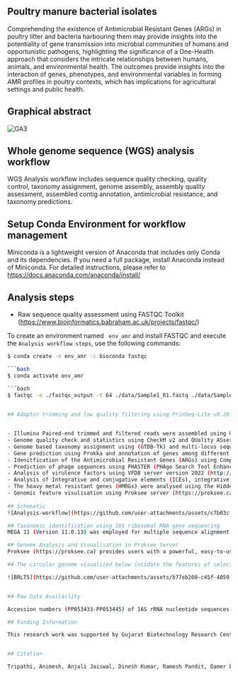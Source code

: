 ## Poultry manure bacterial isolates
Comprehending the existence of Antimicrobial Resistant Genes (ARGs) in poultry litter and bacteria harbouring them may provide insights into the potentiality of gene transmission into microbial communities of humans and opportunistic pathogens, highlighting the significance of a One-Health approach that considers the intricate relationships between humans, animals, and environmental health. The outcomes provide insights into the interaction of genes, phenotypes, and environmental variables in forming AMR profiles in poultry contexts, which has implications for agricultural settings and public health. 

## Graphical abstract 
![GA3](https://github.com/user-attachments/assets/91efe1da-b9bd-497e-ad3e-6c7365913e1e)

## Whole genome sequence (WGS) analysis workflow
WGS Analysis workflow includes sequence quality checking, quality control, taxonomy assignment, genome assembly, assembly quality assessment, assembled contig annotation, antimicrobial resistance, and taxonomy predictions. 

## Setup Conda Environment for workflow management

Miniconda is a lightweight version of Anaconda that includes only Conda and its dependencies. If you need a full package, install Anaconda instead of Miniconda. For detailed instructions, please refer to https://docs.anaconda.com/anaconda/install/ 

## Analysis steps 
- Raw sequence quality assessment using FASTQC Toolkit (https://www.bioinformatics.babraham.ac.uk/projects/fastqc/)

To create an environment named ` env_amr` and install FASTQC and execute the `Analysis workflow steps`, use the following commands:

```bash
$ conda create -n env_amr -c bioconda fastqc

```bash
$ conda activate env_amr

```bash
$ fastqc -o ./fastqc_output -t 64 ./data/Sample1_R1.fastq ./data/Sample1_R2.fastq

 
## Adapter trimming and low quality filtering using PrinSeq-Lite v0.20.4 (Parameters: -min_qual_mean 30 --min_len 50 -ns_max_n 0) and reports using MultiQC version 1.20  


- Illumina Paired-end trimmed and filtered reads were assembled using Unicycler with the command line options at local server (unicycler -1 filt_reads_R1.fastq.gz -2 filt_reads_R2.fastq.gz -o output_dir). Unicycler is an assembly pipeline for bacterial genomes.
- Genome quality check and statistics using CheckM v2 and QUality ASsessment Tool (QUAST) v5.0.2 
- Genome based taxonomy assignment using (GTDB-Tk) and multi-locus sequence typing (MLST) using PubMLST server (https://pubmlst.org/)
- Gene prediction using Prokka and annotation of genes among different subsystems utilizing the SEED Servers (http://www.theseed.org/servers) and Rapid Annotation using Subsystem Technology (RAST) Server (https://rast.nmpdr.org/) and eggNOG-mapper v2 assisted with precomputed eggNOG v5.0 clusters.      
- Idenitfication of the Antimicrobial Resistant Genes (ARGs) using Comprehensive Antibiotic Resistance Database (CARD) (https://card.mcmaster.ca/)
- Prediction of phage sequences using PHASTER (PHAge Search Tool Enhanced Release) server (https://phaster.ca/)
- Analysis of virulence factors using VFDB server version 2022 (http://www.mgc.ac.cn/cgi-bin/VFs/v5/main.cgi)
- Analysis of Integrative and conjugative elements (ICEs), integrative and mobilizable elements (IMEs), and cis-mobilizable elements (CIMEs) using ICEfinder (https://bioinfo-mml.sjtu.edu.cn/ICEfinder/ICEfinder.html) for the detection of ICEs/IMEs of bacterial genomes.
- The heavy metal resistant genes (HMRGs) were analysed using the Hidden Markov models (HMMs) profile protein family (PF13801: Heavy-metal resistance) https://www.ebi.ac.uk/interpro/entry/pfam/PF13801/ 
- Genomic feature visulisation using Proksee server (https://proksee.ca/). Proksee is a suite of command line tools for performing assembly and evaluation of microbial genomes.
  
## Schematic
![Analysis-workflow](https://github.com/user-attachments/assets/c7b03cf9-e40c-4536-87d9-ee387682a003)

## Taxonomic identification using 16S ribosomal RNA gene sequencing 
MEGA 11 (Version 11.0.13) was employed for multiple sequence alignment, while the phylogenetic investigation was done using a maximum likelihood approach with 1000 bootstrap replicates. Using the iTOL server, aligned sequences were subsequently utilized to generate a circular phylogenetic tree (https://itol.embl.de/). All 16S rRNA gene sequences have been submitted to the NCBI public repository (GenBank Accession numbers PP053433-PP053445)

## Genome Analysis and Visualisation in Proksee Server 
Proksee (https://proksee.ca) provides users with a powerful, easy-to-use, and feature-rich system for assembling, annotating, analysing, and visualizing bacterial genomes. Proksee accepts Illumina sequence reads as compressed FASTQ files or pre-assembled contigs in raw, FASTA, or GenBank format. 

## The circular genome visualised below incidate the features of selected isolate (_Acinetobacter indicus_ BRLT-5) isolated from broiler litter samples: 

![BRLT5](https://github.com/user-attachments/assets/b77eb200-c45f-4059-9484-baa2de8dbd56)


## Raw Data Availaility 

Accession numbers (PP053433-PP053445) of 16S rRNA nucleotide sequences of selected poultry litter bacterial isolates used in this study are available in National Centre for Biotechnology Information (NCBI) database and the raw reads generated through WGS has been submitted to the NCBI under Sequence Read Archive (SRA) submission with Bio-project accession number PRJNA1058239.

## Funding Information

This research work was supported by Gujarat Biotechnology Research Centre (GBRC), Department of Science and Technology (DST), Government of Gujarat, Gandhinagar, India. Authors would like to gratefully acknowledge the UKRI-GCRF One Health Poultry Hub (OHPH), UK for supporting research activity. Department of Biotechnology (DBT), Government of India, New Delhi gratefully acknowledged for financial assistance to Animesh Tripathi in the form of Junior Research Fellow (DBTHRDPMU/JRF/BET-20/2020/AL/293).


## Citation

Tripathi, Animesh, Anjali Jaiswal, Dinesh Kumar, Ramesh Pandit, Damer Blake, Fiona Tomley, Madhvi Joshi, Chaitanya G. Joshi, and Suresh Kumar Dubey. "High occurrence of antimicrobial resistance genes in bacteria isolated from poultry manure assessed using bacterial genome sequencing.
